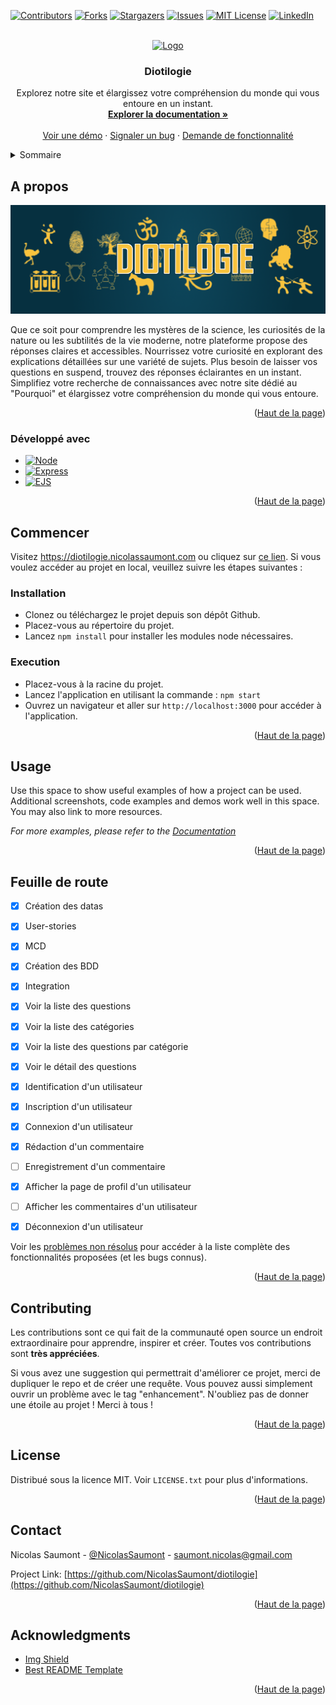 
<a name="readme-top"></a>
<!--
*** Thanks for checking out the projetc 'Diotilogie'. If you have a suggestion
*** that would make this better, please fork the repo and create a pull request
*** or simply open an issue with the tag "enhancement".
*** Don't forget to give the project a star!
*** Thanks again! Now go have fun exploring this resume! :D
-->



<!-- PROJECT SHIELDS -->
<!--
*** I'm using markdown "reference style" links for readability.
*** Reference links are enclosed in brackets [ ] instead of parentheses ( ).
*** See the bottom of this document for the declaration of the reference variables
*** for contributors-url, forks-url, etc. 
-->
[![Contributors][contributors-shield]][contributors-url]
[![Forks][forks-shield]][forks-url]
[![Stargazers][stars-shield]][stars-url]
[![Issues][issues-shield]][issues-url]
[![MIT License][license-shield]][license-url]
[![LinkedIn][linkedin-shield]][linkedin-url]



<!-- PROJECT LOGO -->
<br />
<div align="center">
  <a href="https://github.com/NicolasSaumont/diotilogie">
    <img src="./public/favicon.ico" alt="Logo" width="80" height="80">
  </a>

<h3 align="center">Diotilogie</h3>

  <p align="center">
    Explorez notre site et élargissez votre compréhension du monde qui vous entoure en un instant.
    <br />
    <a href="https://github.com/NicolasSaumont/diotilogie"><strong>Explorer la documentation »</strong></a>
    <br />
    <br />
    <a href="https://github.com/NicolasSaumont/diotilogie">Voir une démo</a>
    ·
    <a href="https://github.com/NicolasSaumont/diotilogie/issues">Signaler un bug</a>
    ·
    <a href="https://github.com/NicolasSaumont/diotilogie/pulls">Demande de fonctionnalité</a>
  </p>
</div>



<!-- TABLE OF CONTENTS -->
<details>
  <summary>Sommaire</summary>
  <ol>
    <li>
      <a href="#about-the-project">A propos</a>
      <ul>
        <li><a href="#built-with">Développé avec</a></li>
      </ul>
    </li>
    <li>
      <a href="#getting-started">Commencer</a>
      <ul>
        <li><a href="#prerequisites">Pré-requis</a></li>
        <li><a href="#installation">Installation</a></li>
      </ul>
    </li>
    <li><a href="#usage">Usage</a></li>
    <li><a href="#roadmap">Feuille de route</a></li>
    <li><a href="#contributing">Contribuer</a></li>
    <li><a href="#license">License</a></li>
    <li><a href="#contact">Contact</a></li>
    <li><a href="#acknowledgments">Remerciements</a></li>
  </ol>
</details>



<!-- ABOUT THE PROJECT -->
## A propos

[![Product Name Screen Shot][product-screenshot]](https://www.cv-adventure.nicolassaumont.com)

Que ce soit pour comprendre les mystères de la science, les curiosités de la nature ou les subtilités de la vie moderne, notre plateforme propose des réponses claires et accessibles. Nourrissez votre curiosité en explorant des explications détaillées sur une variété de sujets. Plus besoin de laisser vos questions en suspend, trouvez des réponses éclairantes en un instant. Simplifiez votre recherche de connaissances avec notre site dédié au "Pourquoi" et élargissez votre compréhension du monde qui vous entoure.

<p align="right">(<a href="#readme-top">Haut de la page</a>)</p>



### Développé avec

* [![Node][Node.js]][Node-url]
* [![Express][Express.js]][Express-url]
* [![EJS][EJS.js]][EJS-url]


<p align="right">(<a href="#readme-top">Haut de la page</a>)</p>



<!-- GETTING STARTED -->
## Commencer

Visitez https://diotilogie.nicolassaumont.com ou cliquez sur [ce lien](https://diotilogie.nicolassaumont.com). Si vous voulez accéder au projet en local, veuillez suivre les étapes suivantes :

### Installation

- Clonez ou téléchargez le projet depuis son dépôt Github.
- Placez-vous au répertoire du projet.
- Lancez `npm install` pour installer les modules node nécessaires.

### Execution

- Placez-vous à la racine du projet.
- Lancez l'application en utilisant la commande : `npm start`
- Ouvrez un navigateur et aller sur `http://localhost:3000` pour accéder à l'application.


<p align="right">(<a href="#readme-top">Haut de la page</a>)</p>



<!-- USAGE EXAMPLES -->
## Usage

Use this space to show useful examples of how a project can be used. Additional screenshots, code examples and demos work well in this space. You may also link to more resources.

_For more examples, please refer to the [Documentation](https://example.com)_

<p align="right">(<a href="#readme-top">Haut de la page</a>)</p>



<!-- ROADMAP -->
## Feuille de route

- [x] Création des datas
- [x] User-stories
- [x] MCD
- [x] Création des BDD
- [x] Integration
- [x] Voir la liste des questions
- [x] Voir la liste des catégories
- [x] Voir la liste des questions par catégorie
- [x] Voir le détail des questions
- [x] Identification d'un utilisateur
- [x] Inscription d'un utilisateur
- [x] Connexion d'un utilisateur
- [x] Rédaction d'un commentaire
- [ ] Enregistrement d'un commentaire
- [x] Afficher la page de profil d'un utilisateur
- [ ] Afficher les commentaires d'un utilisateur
- [x] Déconnexion d'un utilisateur

  

Voir les [problèmes non résolus](https://github.com/NicolasSaumont/diotilogie/issues) pour accéder à la liste complète des fonctionnalités proposées (et les bugs connus).

<p align="right">(<a href="#readme-top">Haut de la page</a>)</p>



<!-- CONTRIBUTING -->
## Contributing

Les contributions sont ce qui fait de la communauté open source un endroit extraordinaire pour apprendre, inspirer et créer. Toutes vos contributions sont **très appréciées**.

Si vous avez une suggestion qui permettrait d'améliorer ce projet, merci de dupliquer le repo et de créer une requête. Vous pouvez aussi simplement ouvrir un problème avec le tag "enhancement".
N'oubliez pas de donner une étoile au projet ! Merci à tous !

<p align="right">(<a href="#readme-top">Haut de la page</a>)</p>



<!-- LICENSE -->
## License

Distribué sous la licence MIT. Voir `LICENSE.txt` pour plus d'informations.

<p align="right">(<a href="#readme-top">Haut de la page</a>)</p>



<!-- CONTACT -->
## Contact

Nicolas Saumont - [@NicolasSaumont](https://twitter.com/NicolasSaumont) - saumont.nicolas@gmail.com

Project Link: [https://github.com/NicolasSaumont/diotilogie](https://github.com/NicolasSaumont/diotilogie)

<p align="right">(<a href="#readme-top">Haut de la page</a>)</p>



<!-- ACKNOWLEDGMENTS -->
## Acknowledgments


* [Img Shield](https://shields.io/)
* [Best README Template](https://github.com/othneildrew/Best-README-Template/blob/master/README.md)

<p align="right">(<a href="#readme-top">Haut de la page</a>)</p>



<!-- MARKDOWN LINKS & IMAGES -->
<!-- https://www.markdownguide.org/basic-syntax/#reference-style-links -->
[contributors-shield]: https://img.shields.io/github/contributors/NicolasSaumont/diotilogie.svg?style=for-the-badge
[contributors-url]: https://github.com/NicolasSaumont/diotilogie/graphs/contributors
[forks-shield]: https://img.shields.io/github/forks/NicolasSaumont/diotilogie.svg?style=for-the-badge
[forks-url]: https://github.com/NicolasSaumont/diotilogie/network/members
[stars-shield]: https://img.shields.io/github/stars/NicolasSaumont/diotilogie.svg?style=for-the-badge
[stars-url]: https://github.com/NicolasSaumont/diotilogie/stargazers
[issues-shield]: https://img.shields.io/github/issues/NicolasSaumont/diotilogie.svg?style=for-the-badge
[issues-url]: https://github.com/NicolasSaumont/diotilogie/issues
[license-shield]: https://img.shields.io/github/license/NicolasSaumont/diotilogie.svg?style=for-the-badge
[license-url]: https://github.com/NicolasSaumont/diotilogie/blob/main/LICENSE.txt
[linkedin-shield]: https://img.shields.io/badge/-LinkedIn-black.svg?style=for-the-badge&logo=linkedin&colorB=555
[linkedin-url]: https://linkedin.com/in/nicolas-saumont
[product-screenshot]: public/img/screenshot.png
[Node.js]: https://img.shields.io/badge/node.js-f41a36?style=for-the-badge&logo=Node.js&logoColor=white
[Node-url]: https://nodejs.org/fr
[EJS.js]: https://img.shields.io/badge/ejs.js-000000?style=for-the-badge&logo=ejs&logoColor=white
[EJS-url]: https://ejs.co/
[Express.js]: https://img.shields.io/badge/express.js-35495E?style=for-the-badge&logo=express&logoColor=4FC08D
[Express-url]: https://expressjs.com/
